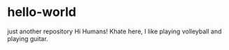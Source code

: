 # hello-world
just another repository
Hi Humans!
Khate here, I like playing volleyball and playing guitar.
